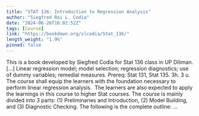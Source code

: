 ```yaml
---
title: "STAT 136: Introduction to Regression Analysis"
author: "Siegfred Roi L. Codia"
date: "2024-06-26T16:02:52Z"
tags: [Course]
link: "https://bookdown.org/slcodia/Stat_136/"
length_weight: "1.9%"
pinned: false
---
```


This is a book developed by Siegfred Codia for Stat 136 class in UP Diliman. [...] Linear regression model; model selection; regression diagnostics; use of dummy variables; remedial measures. Prereq: Stat 131, Stat 135. 3h. 3 u. The course shall equip the learners with the foundation necessary to perform linear regression analysis.  The learners are also expected to apply the learnings in this course to higher Stat courses. The course is mainly divided into 3 parts: (1) Preliminaries and Introduction, (2) Model Building, and (3) Diagnostic Checking. The following is the complete outline: ...
